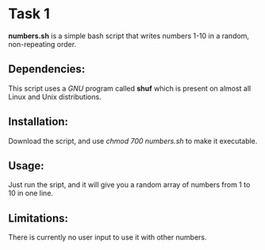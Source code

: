 # Task 1

**numbers.sh** is a simple bash script that writes numbers 1-10 in a random, non-repeating order.

## Dependencies:

This script uses a *GNU* program called **shuf** which is present on almost all Linux and Unix distributions.

## Installation:

Download the script, and use *chmod 700 numbers.sh* to make it executable.

## Usage:

Just run the sript, and it will give you a random array of numbers from 1 to 10 in one line.

## Limitations:

There is currently no user input to use it with other numbers.
